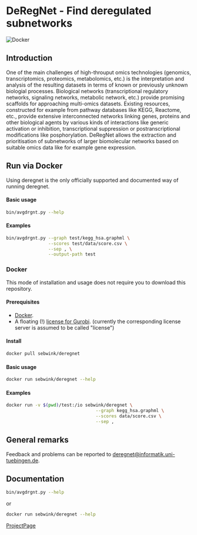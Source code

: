 # DeRegNet - Find deregulated subnetworks

![Docker](https://github.com/sebwink/deregnet/workflows/Docker/badge.svg?branch=master)

## Introduction

One of the main challenges of high-throuput omics technologies 
(genomics, transcriptomics, proteomics, metabolomics, etc.) is the 
interpretation and analysis of the resulting datasets in terms
of known or previously unknown biologial processes. Biological networks
(transcriptional regulatory networks, signaling networks, metabolic
network, etc.) provide promising scaffolds for approaching
multi-omics datasets. Existing resources, constructed for
example from pathway databases like KEGG, Reactome, etc., provide
extensive interconnected networks linking genes, proteins and other
biological agents by various kinds of interactions like generic
activation or inhibition, transcriptional suppression or postranscriptional
modifications like posphorylation. DeRegNet allows the extraction and
prioritisation of subnetworks of larger biomolecular networks based on
suitable omics data like for example gene expression.

## Run via Docker 

Using deregnet is the only officially supported and documented way of running deregnet.


#### Basic usage

```sh
bin/avgdrgnt.py --help
```

#### Examples

```sh
bin/avgdrgnt.py --graph test/kegg_hsa.graphml \
                --scores test/data/score.csv \
				--sep , \
				--output-path test
```

### Docker

This mode of installation and usage does not require you to download
this repository.

#### Prerequisites

* [Docker](https://www.docker.com/).
* A floating (!) [license for Gurobi](http://www.gurobi.com/downloads/licenses/license-center).
  (currently the corresponding license server is assumed to be called "license")

#### Install

```sh
docker pull sebwink/deregnet
```

#### Basic usage

```sh
docker run sebwink/deregnet --help
```

#### Examples

```sh
docker run -v $(pwd)/test:/io sebwink/deregnet \
                                  --graph kegg_hsa.graphml \
                                  --scores data/score.csv \
				                  --sep , 
```

## General remarks

Feedback and problems can be reported to deregnet@informatik.uni-tuebingen.de.

## Documentation

```sh
bin/avgdrgnt.py --help
```

or

```sh
docker run sebwink/deregnet --help
```

[ProjectPage](https://sebwink.github.io/deregnet/)
